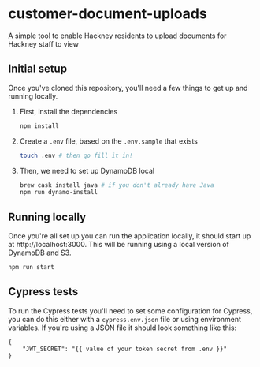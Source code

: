 # customer-document-uploads
A simple tool to enable Hackney residents to upload documents for Hackney staff to view

## Initial setup
Once you've cloned this repository, you'll need a few things to get up and
running locally.

1.  First, install the dependencies
    ```bash
    npm install
    ```

2.  Create a `.env` file, based on the `.env.sample` that exists
    ```bash
    touch .env # then go fill it in!
    ```

3.  Then, we need to set up DynamoDB local
    ```bash
    brew cask install java # if you don't already have Java
    npm run dynamo-install
    ```

  
## Running locally
Once you're all set up you can run the application locally, it should start up 
at http://localhost:3000. This will be running using a local version of
DynamoDB and S3.

```bash
npm run start
```

## Cypress tests
To run the Cypress tests you'll need to set some configuration for Cypress,
you can do this either with a `cypress.env.json` file or using environment
variables. If you're using a JSON file it should look something like this:

```
{
    "JWT_SECRET": "{{ value of your token secret from .env }}"
}
```
